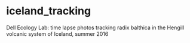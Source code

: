 # iceland_tracking
Dell Ecology Lab: time lapse photos tracking radix balthica in the Hengill volcanic system of Iceland, summer 2016
